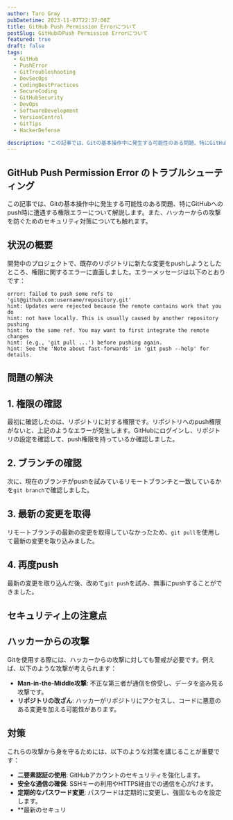 ```yaml
---
author: Taro Gray
pubDatetime: 2023-11-07T22:37:00Z
title: GitHub Push Permission Errorについて
postSlug: GitHubのPush Permission Errorについて
featured: true
draft: false
tags:
  - GitHub
  - PushError
  - GitTroubleshooting
  - DevSecOps
  - CodingBestPractices
  - SecureCoding
  - GitHubSecurity
  - DevOps
  - SoftwareDevelopment
  - VersionControl
  - GitTips
  - HackerDefense

description: "この記事では、Gitの基本操作中に発生する可能性のある問題、特にGitHubへのpush時に遭遇する権限エラーについて解説します。また、ハッカーからの攻撃を防ぐためのセキュリティ対策についても触れます。"
---
```


## GitHub Push Permission Error のトラブルシューティング

この記事では、Gitの基本操作中に発生する可能性のある問題、特にGitHubへのpush時に遭遇する権限エラーについて解説します。また、ハッカーからの攻撃を防ぐためのセキュリティ対策についても触れます。

## 状況の概要

開発中のプロジェクトで、既存のリポジトリに新たな変更をpushしようとしたところ、権限に関するエラーに直面しました。エラーメッセージは以下のとおりです：

```
error: failed to push some refs to 'git@github.com:username/repository.git'
hint: Updates were rejected because the remote contains work that you do
hint: not have locally. This is usually caused by another repository pushing
hint: to the same ref. You may want to first integrate the remote changes
hint: (e.g., 'git pull ...') before pushing again.
hint: See the 'Note about fast-forwards' in 'git push --help' for details.
```

## 問題の解決

## 1. 権限の確認

最初に確認したのは、リポジトリに対する権限です。リポジトリへのpush権限がないと、上記のようなエラーが発生します。GitHubにログインし、リポジトリの設定を確認して、push権限を持っているか確認しました。

## 2. ブランチの確認

次に、現在のブランチがpushを試みているリモートブランチと一致しているかを`git branch`で確認しました。

## 3. 最新の変更を取得

リモートブランチの最新の変更を取得していなかったため、`git pull`を使用して最新の変更を取り込みました。

## 4. 再度push

最新の変更を取り込んだ後、改めて`git push`を試み、無事にpushすることができました。

## セキュリティ上の注意点

## ハッカーからの攻撃

Gitを使用する際には、ハッカーからの攻撃に対しても警戒が必要です。例えば、以下のような攻撃が考えられます：

- **Man-in-the-Middle攻撃**: 不正な第三者が通信を傍受し、データを盗み見る攻撃です。
- **リポジトリの改ざん**: ハッカーがリポジトリにアクセスし、コードに悪意のある変更を加える可能性があります。

## 対策

これらの攻撃から身を守るためには、以下のような対策を講じることが重要です：

- **二要素認証の使用**: GitHubアカウントのセキュリティを強化します。
- **安全な通信の確保**: SSHキーの利用やHTTPS経由での通信を心がけます。
- **定期的なパスワード変更**: パスワードは定期的に変更し、強固なものを設定します。
- \*\*最新のセキュリ
